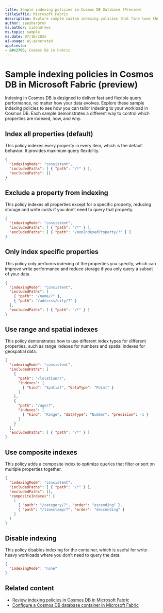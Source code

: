 ```yaml
---
title: Sample indexing policies in Cosmos DB Database (Preview)
titleSuffix: Microsoft Fabric
description: Explore sample custom indexing policies that fine tune the performance of Cosmos DB in Microsoft Fabric during the preview.
author: seesharprun
ms.author: sidandrews
ms.topic: sample
ms.date: 07/10/2025
ai-usage: ai-generated
appliesto:
- &#x2705; Cosmos DB in Fabric
---
```


# Sample indexing policies in Cosmos DB in Microsoft Fabric (preview)

Indexing in Cosmos DB is designed to deliver fast and flexible query performance, no matter how your data evolves. Explore these sample indexing policies to see how you can tailor indexing to your workload in Cosmos DB. Each sample demonstrates a different way to control which properties are indexed, how, and why.

## Index all properties (default)

This policy indexes every property in every item, which is the default behavior. It provides maximum query flexibility.

```json
{
  "indexingMode": "consistent",
  "includedPaths": [ { "path": "/*" } ],
  "excludedPaths": []
}
```

## Exclude a property from indexing

This policy indexes all properties except for a specific property, reducing storage and write costs if you don’t need to query that property.

```json
{
  "indexingMode": "consistent",
  "includedPaths": [ { "path": "/*" } ],
  "excludedPaths": [ { "path": "/nonIndexedProperty/?" } ]
}
```

## Only index specific properties

This policy only performs indexing of the properties you specify, which can improve write performance and reduce storage if you only query a subset of your data.

```json
{
  "indexingMode": "consistent",
  "includedPaths": [
    { "path": "/name/?" },
    { "path": "/address/city/?" }
  ],
  "excludedPaths": [ { "path": "/*" } ]
}
```

## Use range and spatial indexes

This policy demonstrates how to use different index types for different properties, such as range indexes for numbers and spatial indexes for geospatial data.

```json
{
  "indexingMode": "consistent",
  "includedPaths": [
    {
      "path": "/location/?",
      "indexes": [
        { "kind": "Spatial", "dataType": "Point" }
      ]
    },
    {
      "path": "/age/?",
      "indexes": [
        { "kind": "Range", "dataType": "Number", "precision": -1 }
      ]
    }
  ],
  "excludedPaths": [ { "path": "/*" } ]
}
```

## Use composite indexes

This policy adds a composite index to optimize queries that filter or sort on multiple properties together.

```json
{
  "indexingMode": "consistent",
  "includedPaths": [ { "path": "/*" } ],
  "excludedPaths": [],
  "compositeIndexes": [
    [
      { "path": "/category/?", "order": "ascending" },
      { "path": "/timestamp/?", "order": "descending" }
    ]
  ]
}
```

## Disable indexing

This policy disables indexing for the container, which is useful for write-heavy workloads where you don’t need to query the data.

```json
{
  "indexingMode": "none"
}
```

## Related content

- [Review indexing policies in Cosmos DB in Microsoft Fabric](indexing-policies.md)
- [Configure a Cosmos DB database container in Microsoft Fabric](how-to-configure-container.md)